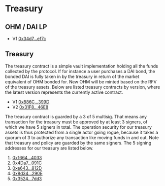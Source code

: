 # Treasury

## OHM / DAI LP

* V1 [0x34d7...ef7c](https://etherscan.io/address/0x34d7d7Aaf50AD4944B70B320aCB24C95fa2def7c)

## Treasury

The treasury contract is a simple vault implementation holding all the funds collected by the protocol. If for instance a user purchases a DAI bond, the bonded DAI is fully taken in by the treasury in return of the market equivalent of OHM bonded for. New OHM will be minted based on the RFV of the treasury assets. Below are listed treasury contracts by version, where the latest version represents the currently active contract.

* V1 [0x886C...399D](https://etherscan.io/address/0x886CE997aa9ee4F8c2282E182aB72A705762399D)
* V2 [0x31F8...46E8](https://etherscan.io/address/0x31F8Cc382c9898b273eff4e0b7626a6987C846E8)

The treasury contract is guarded by a 3 of 5 multisig. That means any transaction for the treasury must be approved by at least 3 signers, of which we have 5 signers in total. The operation security for our treasury assets is thus protected from a single actor going rogue, because it takes a quorum of 3 to authorize any transaction like moving funds in and out. Note that treasury and policy are guarded by the same signers. The 5 signing addresses for our treasury are listed below.

1. [0x1664...4033](https://etherscan.io/address/0x1664852674e93268Ef7704B7c345b20a876d4033)
2. [0x4Da7...091C](https://etherscan.io/address/0x4Da7EB21fd6c918b57f61B15109133C069FA091C)
3. [0xe643...812D](https://etherscan.io/address/0xe6435E2D1De6e3D3a9e90B2e80e7956ce59A812D)
4. [0x8d34...290E](https://etherscan.io/address/0x8d34EA6fb1Ed6B60F94ac6CD01dD1181ef12290E)
5. [0x3524...7dd3](https://etherscan.io/address/0x3524c03D39A13D51485419A17586286A6b617dd3)

